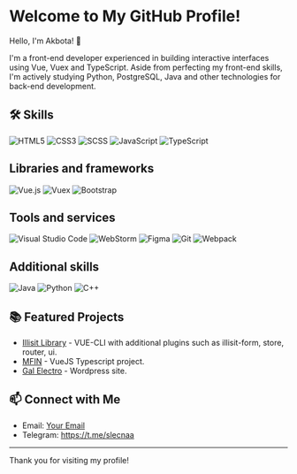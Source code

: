 # Welcome to My GitHub Profile!

Hello, I'm Akbota! 👋

I'm a front-end developer experienced in building interactive interfaces using Vue, Vuex and TypeScript. Aside from perfecting my front-end skills, I'm actively studying Python, PostgreSQL, Java and other technologies for back-end development.

## 🛠 Skills

![HTML5](https://img.shields.io/badge/-HTML5-%23E34F26?style=flat&logo=html5&logoColor=white)
![CSS3](https://img.shields.io/badge/-CSS3-%231572B6?style=flat&logo=css3)
![SCSS](https://img.shields.io/badge/-SCSS-%23CC6699?style=flat&logo=sass&logoColor=white)
![JavaScript](https://img.shields.io/badge/-JavaScript-%23F7DF1E?style=flat&logo=javascript&logoColor=black)
![TypeScript](https://img.shields.io/badge/-TypeScript-%23007ACC?style=flat&logo=typescript&logoColor=white)

## Libraries and frameworks

![Vue.js](https://img.shields.io/badge/-Vue.js-%234FC08D?style=flat&logo=vue.js&logoColor=white)
![Vuex](https://img.shields.io/badge/-Vuex-%234FC08D?style=flat&logo=vuex&logoColor=white)
![Bootstrap](https://img.shields.io/badge/-Bootstrap-%23563D7C?style=flat&logo=bootstrap&logoColor=white)

## Tools and services
![Visual Studio Code](https://img.shields.io/badge/-Visual%20Studio%20Code-%23007ACC?style=flat&logo=visual-studio-code&logoColor=white)
![WebStorm](https://img.shields.io/badge/-WebStorm-%23000000?style=flat&logo=webstorm&logoColor=white)
![Figma](https://img.shields.io/badge/-Figma-%23F24E1E?style=flat&logo=figma&logoColor=white)
![Git](https://img.shields.io/badge/-Git-%23F05032?style=flat&logo=git&logoColor=white)
![Webpack](https://img.shields.io/badge/-Webpack-%238DD6F9?style=flat&logo=webpack&logoColor=black)

## Additional skills
![Java](https://img.shields.io/badge/-Java-%23007396?style=flat&logo=java&logoColor=white)
![Python](https://img.shields.io/badge/-Python-%233776AB?style=flat&logo=python&logoColor=white)
![C++](https://img.shields.io/badge/-C++-%2300599C?style=flat&logo=cplusplus&logoColor=white)


## 📚 Featured Projects

- [Illisit Library](https://github.com/slecnabota/vue-cli-plugin-illisit) - VUE-CLI with additional plugins such as illisit-form, store, router, ui.
- [MFIN](https://github.com/slecnabota/mfin-typescript) - VueJS Typescript project.
- [Gal Electro](https://gal-electro.kz/) - Wordpress site.

## 📫 Connect with Me

- Email: [Your Email](mailto:akbotamold@gmail.com)
- Telegram: https://t.me/slecnaa
---

Thank you for visiting my profile!
